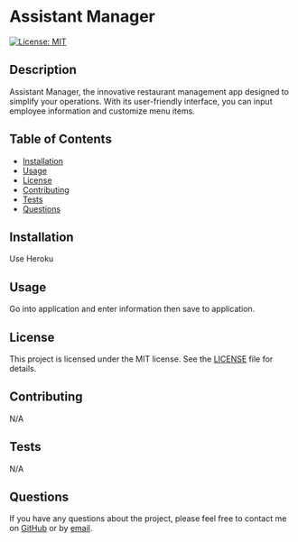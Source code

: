 # Assistant Manager

[![License: MIT](https://img.shields.io/badge/License-MIT-yellow.svg)](https://opensource.org/licenses/MIT)

## Description

Assistant Manager, the innovative restaurant management app designed to simplify your operations. With its user-friendly interface, you can input employee information and customize menu items. 

## Table of Contents

- [Installation](#installation)
- [Usage](#usage)
- [License](#license)
- [Contributing](#contributing)
- [Tests](#tests)
- [Questions](#questions)

## Installation

Use Heroku 

## Usage

Go into application and enter information then save to application. 

## License

This project is licensed under the MIT license. See the [LICENSE](https://opensource.org/licenses/MIT) file for details.

## Contributing

N/A

## Tests

N/A

## Questions

If you have any questions about the project, please feel free to contact me on [GitHub](https://github.com/undefined) or by [email](mailto:N/A).

